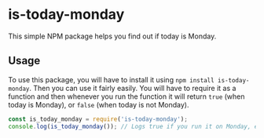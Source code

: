# is-today-monday

This simple NPM package helps you find out if today is Monday.

## Usage

To use this package, you will have to install it using `npm install is-today-monday`. Then you can use it fairly easily. You will have to require it as a function and then whenever you run the function it will return `true` (when today is Monday), or `false` (when today is not Monday).

```js
const is_today_monday = require('is-today-monday');
console.log(is_today_monday()); // Logs true if you run it on Monday, else it logs false
```
